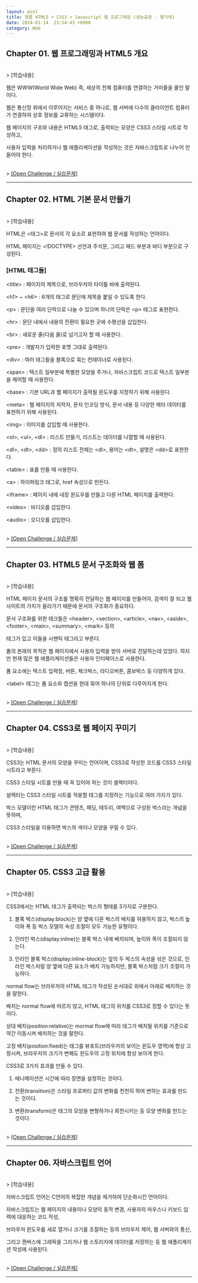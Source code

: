 ```yaml
---
layout: post
title: 명품 HTML5 + CSS3 + Javascript 웹 프로그래밍 (생능출판 - 황기태)
date: 2024-01-14  23:54:43 +0900
category: Web
---
```

## Chapter 01. 웹 프로그래밍과 HTML5 개요

<br>
> [학습내용]

웹은 WWW(World Wide Web) 즉, 세상의 전체 컴퓨터를 연결하는 거미줄을 줄인 말이다.

웹은 통신망 위에서 이루어지는 서비스 중 하나로, 웹 서버에 다수의 클라이언트 컴퓨터가 연결하여 상호 정보를 교류하는 시스템이다.

웹 페이지의 구조와 내용은 HTML5 태그로, 출력되는 모양은 CSS3 스타일 시트로 작성하고, 

사용자 입력을 처리하거나 웹 애플리케이션을 작성하는 것은 자바스크립트로 나누어 만들어야 한다.

<br>
> <a href="/Web_programming_2023/Chapter01/index.html">[Open Challenge / 실습문제]</a>

<hr>

## Chapter 02. HTML 기본 문서 만들기

<br>
> [학습내용]

HTML은 <태그>로 문서의 각 요소르 표현하여 웹 문서를 작성하는 언어이다.

HTML 페이지는 <!DOCTYPE> 선언과 주석문, 그리고 헤드 부분과 바디 부분으로 구성된다.

### [HTML 태그들]

&lt;title&gt; : 페이지의 제목으로, 브라우저의 타이틀 바에 출력된다.

&lt;h1&gt; ~ &lt;h6&gt; : 6개의 태그로 문단에 제목을 붙일 수 있도록 한다.

&lt;p&gt; : 문단을 여러 단락으로 나눌 수 있으며 하나의 단락은 &lt;p&gt; 태그로 표현한다.

&lt;hr&gt; : 문단 내에서 내용의 전환이 필요한 곳에 수평선을 삽입한다.

&lt;br&gt; : 새로운 줄(다음 줄)로 넘기고자 할 때 사용한다.

&lt;pre&gt; : 개발자가 입력한 포맷 그대로 출력된다.

&lt;div&gt; :  여러 태그들을 블록으로 묶는 컨테이너로 사용된다.

&lt;span&gt; : 텍스트 일부분에 특별한 모양을 주거나, 자바스크립트 코드로 텍스트 일부분을 제어할 때 사용한다.

&lt;base&gt; : 기본 URL과 웹 페이지가 출력될 윈도우를 지정하기 위해 사용된다.

&lt;meta&gt; : 웹 페이지의 저작자,  문자 인코딩 방식, 문서 내용 등 다양한 메타 데이터를 표현하기 위해 사용된다.

&lt;img&gt; : 이미지를 삽입할 때 사용한다.

&lt;ol&gt;, &lt;ul&gt;, &lt;dl&gt; : 리스트 만들기, 리스트는 데이터를 나열할 때 사용된다.

&lt;dl&gt;, &lt;dt&gt;, &lt;dd&gt; : 정의 리스트 전체는 &lt;dl&gt;, 용어는 &lt;dt&gt;, 설명은 &lt;dd&gt;로 표현한다.

&lt;table&gt; : 표를 만들 때 사용한다.

&lt;a&gt; : 하이퍼링크 태그로, href 속성으로 만든다.

&lt;iframe&gt; : 페이지 내에 내장 윈도우를 만들고 다른 HTML 페이지를 출력한다.

&lt;video&gt; : 비디오를 삽입한다.

&lt;audio&gt; : 오디오를 삽입한다.

<br>
> <a href="/Web_programming_2023/Chapter02/index.html">[Open Challenge / 실습문제]</a>

<hr>

## Chapter 03. HTML5 문서 구조화와 웹 폼

<br>
> [학습내용]

HTML 페이지 문서의 구조를 명확히 전달하는 웹 페이지를 만들어야, 검색이 잘 되고 웹 사이트의 가치가 올라가기 때문에 문서의 구조화가 중요하다.

문서 구조화를 위한 태크들은 &lt;header&gt;, &lt;section&gt;, &lt;article&gt;, &lt;nav&gt;, &lt;aside&gt;, &lt;footer&gt;, &lt;main&gt;, &lt;summary&gt;, &lt;mark&gt; 등의

태그가 있고 이들을 시맨틱 태그라고 부른다.

폼의 본래의 목적은 웹 페이지에서 사용자 입력을 받아 서버로 전달하는데 있었다. 하지만 현재 많은 웹 애플리케이션들은 사용자 인터페이스로 사용한다.

폼 요소에는 텍스트 입력창, 버튼, 체크박스, 라디오버튼, 콤보박스 등 다양하게 있다.

&lt;label&gt; 태그는 폼 요소와 캡션을 한데 묶어 하나의 단위로 다루어지게 한다.

<br>
> <a href="/Web_programming_2023/Chapter03/index.html">[Open Challenge / 실습문제]</a>

<hr>

## Chapter 04. CSS3로 웹 페이지 꾸미기

<br>
> [학습내용]

CSS3는 HTML 문서의 모양을 꾸미는 언어이며, CSS3로 작성한 코드를 CSS3 스타일 시트라고 부른다.

CSS3 스타일 시트를 만들 때 꼭 있어야 하는 것이 셀렉터이다.

설렉터는 CSS3 스타일 시트를 적용할 태그를 지정하는 기능으로 여러 가지가 있다.

박스 모델이란 HTML 태그가 콘텐츠, 패딩, 테두리, 여백으로 구성된 박스라는 개념을 뜻하며, 

CSS3 스타일을 이용하면 박스의 색이나 모양을 꾸밀 수 있다.

<br>
> <a href="/Web_programming_2023/Chapter04/index.html">[Open Challenge / 실습문제]</a>

<hr>

## Chapter 05. CSS3 고급 활용

<br>
> [학습내용]

CSS3에서는 HTML 태그가 출력되는 박스의 형태를 3가지로 구분한다.

1. 블록 박스(display:block)는 양 옆에 다른 박스의 배치를 혀용하지 않고, 박스의 높이와 폭 등 박스 모델의 속성 조절이 모두 가능한 유형이다.

2. 인라인 박스(display:inline)는 블록 박스 내에 배치되며, 높이와 폭이 조절되지 않는다.

3. 인라인 블록 박스(display:inline-block)는 앞의 두 박스의 속성을 섞은 것으로, 인라인 박스처럼 양 옆에 다른 요소가 배치 가능하지만, 블록 박스처럼 크기 조절이 가능하다.

normal flow는 브라우저의 HTML 태그가 작성된 순서대로 위에서 아래로 배치하는 것을 말한다.

배치는 normal flow에 따르지 않고, HTML 태그의 위치를 CSS3로 정할 수 있다는 뜻이다.

상대 배치(position:relative)는 mormal flow에 따라 태그가 배치될 위치를 기준으로 약간 이동시켜 배치하는 것을 말한다.

고정 배치(position:fixed)는 태그를 뷰포트(브라우저의 보이는 윈도우 영역)에 항상 고정시켜, 브라우저의 크기가 변해도 윈도우의 고정 위치에 항상 보이게 한다.

CSS3로 3가지 효과를 만들 수 있다.

1. 애니메이션은 시간에 따라 장면을 설정하는 것이다.

2. 전환(transition)은 스타일 프로퍼티 값의 변화를 천천히 하여 변하는 효과를 만드는 것이다.

3. 변환(transform)은 태그의 모양을 변형하거나 회전시키는 등 모양 변화를 만드는 것이다.

<br>
> <a href="/Web_programming_2023/Chapter05/index.html">[Open Challenge / 실습문제]</a>

<hr>

## Chapter 06. 자바스크립트 언어

<br>
> [학습내용]

자바스크립트 언어는 C언어의 복잡한 개념을 제거하여 단순화시킨 언어이다.

자바스크립트는 웹 페이지의 내용이나 모양의 동적 변경, 사용자의 마우스나 키보드 입력에 대응하는 코드 작성,

브라우저 윈도우를 새로 열거나 크기를 조절하는 등의 브라우저 제어, 웹 서버와의 통신, 

그리고 캔버스에 그래픽을 그리거나 웹 스토리지에 데이터를 저장하는 등 웹 애플리케이션 작성에 사용된다.

<br>
> <a href="/Web_programming_2023/Chapter06/index.html">[Open Challenge / 실습문제]</a>

<hr>